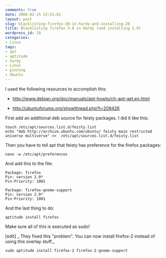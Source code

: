 ```yaml
---
comments: true
date: 2008-02-15 22:51:01
layout: post
slug: blacklisting-firefox-30-in-hardy-and-installing-20
title: Blacklisting firefox 3.0 in Hardy (and installing 2.0)
wordpress_id: 10
categories:
- Linux
tags:
- apt
- aptitude
- hardy
- Linux
- pinning
- Ubuntu
---
```


I used the following resources to accomplish this:



	
  * http://www.debian.org/doc/manuals/apt-howto/ch-apt-get.en.html

	
  * http://ubuntuforums.org/showthread.php?t=208426


First add an additional deb source for feisty packages. I did it like this:

```
touch /etc/apt/sources.list.d/feisty.list
echo "deb http://archive.ubuntu.com/ubuntu/ feisty main restricted universe multiverse" >>  /etc/apt/sources.list.d/feisty.list
```

Then you have to tell apt that feisty has preference for the firefox packages:

```
nano -w /etc/apt/preferences
```

And add this to the file:

```
Package: firefox
Pin: version 2.0*
Pin-Priority: 1001

Package: firefox-gnome-support
Pin: version 2.0*
Pin-Priority: 1001
```

And the last thing to do:

```
aptitude install firefox
```

Make sure all of this is executed as sudo!

[edit]
_ They fixed this "problem". You can now install firefox-2 instead of using this overlay stuff._
```
sudo aptitude install firefox-2 firefox-2-gnome-support
```
